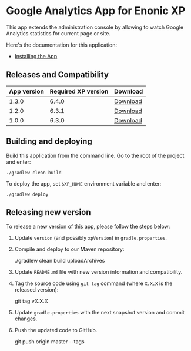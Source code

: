 # Google Analytics App for Enonic XP

This app extends the administration console by allowing to watch
Google Analytics statistics for current page or site.

Here's the documentation for this application:

* [Installing the App](docs/installing.md)


## Releases and Compatibility

| App version | Required XP version | Download |
| ----------- | ------------------- | -------- |
| 1.3.0 | 6.4.0 | [Download](http://repo.enonic.com/public/com/enonic/app/app-google-analytics/1.3.0/app-google-analytics-1.3.0.jar) |
| 1.2.0 | 6.3.1 | [Download](http://repo.enonic.com/public/com/enonic/app/app-google-analytics/1.2.0/app-google-analytics-1.2.0.jar) |
| 1.0.0 | 6.3.0 | [Download](http://repo.enonic.com/public/com/enonic/app/app-google-analytics/1.0.0/app-google-analytics-1.0.0.jar) |


## Building and deploying

Build this application from the command line. Go to the root of the project and enter:

    ./gradlew clean build

To deploy the app, set `$XP_HOME` environment variable and enter:

    ./gradlew deploy


## Releasing new version

To release a new version of this app, please follow the steps below:

1. Update `version` (and possibly `xpVersion`) in  `gradle.properties`.

2. Compile and deploy to our Maven repository:

    ./gradlew clean build uploadArchives

3. Update `README.md` file with new version information and compatibility.

4. Tag the source code using `git tag` command (where `X.X.X` is the released version):

    git tag vX.X.X

5. Update `gradle.properties` with the next snapshot version and commit changes.

6. Push the updated code to GitHub.

    git push origin master --tags
